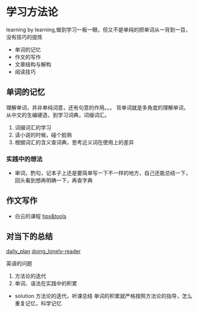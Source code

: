 # 学习方法论
learning by learning,做到学习一板一眼，但又不是单纯的把单词从一背到一百，没有技巧的提炼
* 单词的记忆
* 作文的写作
* 文章结构与解构
* 阅读技巧

## 单词的记忆
理解单词，并非单纯词意，还有句意的作用。。。
背单词就是多角度的理解单词，从中文的生编硬造，到学习词典，词缀词汇。
1. 词缀词汇的学习
2. 读小说的时候，碰个脸熟
3. 根据词汇的含义查词典，思考近义词在使用上的差异

### 实践中的想法
* 审词，酌句，记本子上还是要简单写一下不一样的地方，自己还能总结一下，回头看到想再明确一下，再查字典


## 作文写作
* 白云的课程
[tips&tools](https://writingcenter.unc.edu/tips-and-tools/)


## 对当下的总结 
[daily_plan](./daily_plan.md)
[doing_lonely-reader](./A_brief_history/)

英语的问题
1. 方法论的迭代
2. 单词、语法在实践中的积累

* solution
方法论的迭代，听课总结
单词的积累就严格按照方法论的指导，怎么重复记忆，科学记忆